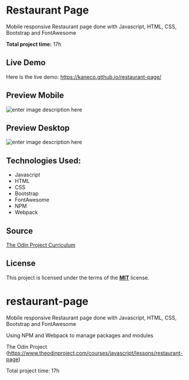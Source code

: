 # Restaurant Page
Mobile responsive Restaurant page done with Javascript, HTML, CSS, Bootstrap and FontAwesome

**Total project time:** 17h

## Live Demo
Here is the live demo: https://kaneco.github.io/restaurant-page/

## Preview Mobile
![enter image description here](https://i.imgur.com/WEZI4OG.jpg)
## Preview Desktop
![enter image description here](https://i.imgur.com/DzaCCuT.png)

## Technologies Used:
 - Javascript
 - HTML
 - CSS
 - Bootstrap
 - FontAwesome
 - NPM
 - Webpack
## Source

[The Odin Project Curriculum](https://www.theodinproject.com/courses/javascript/lessons/restaurant-page)

## License
This project is licensed under the terms of the **[MIT](https://choosealicense.com/licenses/mit/)**  license. 


# restaurant-page
Mobile responsive Restaurant page done with Javascript, HTML, CSS, Bootstrap and FontAwesome

Using NPM and Webpack to manage packages and modules


The Odin Project (https://www.theodinproject.com/courses/javascript/lessons/restaurant-page)

Total project time: 17h
<!--stackedit_data:
eyJoaXN0b3J5IjpbLTEzNDMzMDg3MjldfQ==
-->